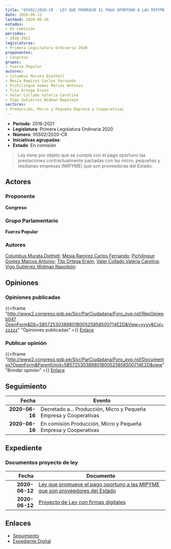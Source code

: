 ```yaml
---
title: "05502/2020-CR - LEY QUE PROMUEVE EL PAGO OPORTUNO A LAS MIPYME QUE SON PROVEEDORES DEL ESTADO"
date: 2020-06-12
lastmod: 2020-06-16
estados:
- En comisión
periodos:
- 2016-2021
legislaturas:
- Primera Legislatura Ordinaria 2020
proponentes:
- Congreso
grupos:
- Fuerza Popular
autores:
- Columbus Murata Diethell
- Mesía Ramirez Carlos Fernando
- Pichilingue Gomez Marcos Antonio
- Tito Ortega Erwin
- Valer Collado Valeria Carolina
- Vigo Gutiérrez Widman Napoleón
sectores:
- Producción, Micro y Pequeña Empresa y Cooperativas
---
```

- **Periodo**: 2016-2021
- **Legislatura**: Primera Legislatura Ordinaria 2020
- **Número**: 05502/2020-CR
- **Iniciativas agrupadas**: 
- **Estado**: En comisión

> Ley tiene por objeto que se cumpla con el pago oportuno las prestaciones contractualmente pactadas con las micro, pequeñas y medianas empresas (MIPYME) que son proveedoras del Estado.


## Actores

### Proponente

**Congreso**

### Grupo Parlamentario

**Fuerza Popular**

### Autores

[Columbus Murata Diethell](mailto:mailto:dcolumbus@congreso.gob.pe); [Mesía Ramirez Carlos Fernando](mailto:mailto:cmesia@congreso.gob.pe); [Pichilingue Gomez Marcos Antonio](mailto:mailto:mpichilingue@congreso.gob.pe); [Tito Ortega Erwin](mailto:mailto:etito@congreso.gob.pe); [Valer Collado Valeria Carolina](mailto:mailto:vvaler@congreso.gob.pe); [Vigo Gutiérrez Widman Napoleón](mailto:mailto:wvigo@congreso.gob.pe)

## Opiniones

### Opiniones publicadas

{{<iframe "http://www2.congreso.gob.pe/Sicr/ParCiudadana/Foro_pvp.nsf/RepOpiweb04?OpenForm&Db=5B572530389801B00525858500714E2D&View=yyyy&Col=zzzzz" "Opiniones publicadas" >}}
[Enlace](http://www2.congreso.gob.pe/Sicr/ParCiudadana/Foro_pvp.nsf/RepOpiweb04?OpenForm&Db=5B572530389801B00525858500714E2D&View=yyyy&Col=zzzzz)

### Publicar opinión

{{<iframe "http://www2.congreso.gob.pe/Sicr/ParCiudadana/Foro_pvp.nsf/Documentos?OpenForm&ParentUnid=5B572530389801B00525858500714E2D&view" "Brindar opinión" >}}
[Enlace](http://www2.congreso.gob.pe/Sicr/ParCiudadana/Foro_pvp.nsf/Documentos?OpenForm&ParentUnid=5B572530389801B00525858500714E2D&view)


## Seguimiento

| Fecha | Evento |
|------:|--------|
| **2020-06-16** | Decretado a... Producción, Micro y Pequeña Empresa y Cooperativas |
| **2020-06-16** | En comisión Producción, Micro y Pequeña Empresa y Cooperativas |

## Expediente

### Documentos proyecto de ley

| Fecha | Documento |
|------:|-----------|
| **2020-06-12** | [Ley que promueve el pago oportuno a las MIPYME que son proveedores del Estado](http://www.leyes.congreso.gob.pe/Documentos/2016_2021/Proyectos_de_Ley_y_de_Resoluciones_Legislativas/PL05502_20200612.pdf) |
| **2020-06-12** | [Proyecto de Ley con firmas digitales](http://www.leyes.congreso.gob.pe/Documentos/2016_2021/Proyectos_de_Ley_y_de_Resoluciones_Legislativas/Proyectos_Firmas_digitales/PL05502.pdf) |

## Enlaces

- [Seguimiento](http://www2.congreso.gob.pe/Sicr/TraDocEstProc/CLProLey2016.nsf/f7fff46988ca05b1052578e100829cc7/c0889610da15085205258587000f23bd?OpenDocument)
- [Expediente Digital](http://www2.congreso.gob.pe/Sicr/TraDocEstProc/Expvirt_2011.nsf/visbusqptramdoc1621/05502?opendocument)


